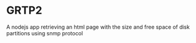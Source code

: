 # GRTP2
A nodejs app retrieving an html page with the size and free space of disk partitions using snmp protocol
